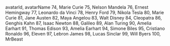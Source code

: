 avatarId, avatarName
74, Marie Curie
75, Nelson Mandela
76, Ernest Hemingway
77, Leonardo da Vinci
78, Henry Ford
79, Nikola Tesla
80, Marie Curie
81, Jane Austen
82, Maya Angelou
83, Walt Disney
84, Cleopatra
86, Genghis Kahn
87, Isaac Newton
88, Galileo
89, Alan Turing
90, Amelia Earhart
91, Thomas Edison
93, Amelia Earhart
94, Simone Biles
95, Cristiano Ronaldo
96, Eleven
97, Lebron James
98, Lucas Sinclar
99, Will Byers
100, MrBeast